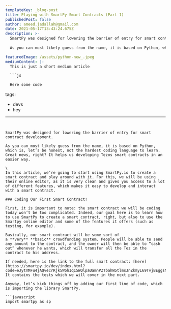 ```yaml
---
templateKey: _blog-post
title: Playing with SmartPy Smart Contracts (Part 1)
publishedPost: false
author: ameed.jadallah@gmail.com
date: 2021-05-17T13:43:24.675Z
description: >-
  SmartPy was designed for lowering the barrier of entry for smart contract development.
  
  As you can most likely guess from the name, it is based on Python, which is, let’s be honest, not the hardest coding language to learn. Great news, right? It helps us developing Tezos smart contracts in an easier way.

featuredImage: /assets/python-new_.jpeg
mediumContent: |-
  This is just a short medium article

  ```js

  Here some code

  ```
tags:
  - devs
  - hey
---
```


SmartPy was designed for lowering the barrier of entry for smart contract development.

As you can most likely guess from the name, it is based on Python, which is, let’s be honest, not the hardest coding language to learn. Great news, right? It helps us developing Tezos smart contracts in an easier way.

\
In this article, we’re going to start using SmartPy.io to create a smart contract and play around with it. For this, we will be using their online editor, as it is very clean and gives you access to a lot of different features, which makes it easy to develop and interact with a smart contract.

### Coding Our First Smart Contract!

First, it is important to note: the smart contract we will be coding today won’t be too complicated. Indeed, our goal here is to learn how to use SmartPy to create a smart contract, right, but also to use the Smartpy online editor and some of the features it offers (such as testing, for example).

Basically, our smart contract will be some sort of a **very** **basic** crowdfunding system. People will be able to send any amount to the contract, and the owner will then be able to “cash out” whenever he wants, which will transfer all the Tez in the contract to his address.

If needed, here is the link to the full smart contract: [here](https://smartpy.io/dev/index.html?code=eJytVMFu4jAQvecrRjk5WohIq15WQlpaUamnPZTbahW5tlmsJnZkmyL69TvjBEggsNKqPkA8fjPzZvzGum6sC@Br7kKzB@7BN0kiKu49PHKvxZOzO7neGqnNH@ab_Mma4LgI2fcEcEm1hrLURoeyZF5V6wnYnVGuO6ZF1pwQ7GiixWWtDcxb@GRwJCiHftsGJRe13ZqAMEwd1CebZQPkaRc_fiBKoe@@bKw24ciQS_mMJfjI8Jya5IHnlym_xZw8bpJ_ZhDcb@w2jGdp8g_l9HpP_fPKSOVgPu8lj63I@nhCndCTW0SzJCFSWGIZlA_M8Fphv9KL21vhaZolxDYCO4ZeKMOdtoce@1AeTCwbIPJNwdqwQHG7sEBx8T_NTl06edyx9Ndq@br6DS@oAM0JCWGj2jtGHfXdohRaHliOU96zNHwW02ifdqbOwdtaWaOWlVcjHr3TxcAt_ogCXS7V3Qp32BRUgShuF_aq2j5QmEGaRaWF6rWVC0EXxtJ40CEf7dsYBM0dYFnp0SBkH@_5fZcBGhxqLXTD0RNw2GLfexWnY8Xmx2HJcrc17CDYtpwJ8LOJLGaz7BoNKu5rSWDESwr3D1cZxO59LQUKecnh7uFKG05C@RnlTS8FyQVfi1YyMAV6OyoJO@vex7kMnpczPj3ZXtdoOw@gaFxuMDA2_CeL3sRN4INXWqLxmeM2@wvJtPyD). It contains the tests which we will cover in the next part.

Anyway, let’s kick things off by adding our first line of code, which is importing the library SmartPy.

```javascript
import smartpy as sp
```

